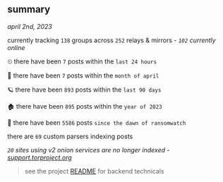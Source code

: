 
## summary
_april 2nd, 2023_

currently tracking `138` groups across `252` relays & mirrors - _`102` currently online_

⏲ there have been `7` posts within the `last 24 hours`

🦈 there have been `7` posts within the `month of april`

🪐 there have been `893` posts within the `last 90 days`

🏚 there have been `895` posts within the `year of 2023`

🦕 there have been `5586` posts `since the dawn of ransomwatch`

there are `69` custom parsers indexing posts

_`20` sites using v2 onion services are no longer indexed - [support.torproject.org](https://support.torproject.org/onionservices/v2-deprecation/)_

> see the project [README](https://github.com/joshhighet/ransomwatch#ransomwatch--) for backend technicals
